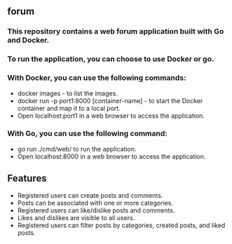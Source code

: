 ## forum

### This repository contains a web forum application built with Go and Docker.

### To run the application, you can choose to use Docker or go.

### With Docker, you can use the following commands:

- docker images -  to list the images.
-  docker run -p port1:8000 [container-name] -  to start the Docker container and map it to a local port.
-  Open localhost:port1 in a web browser to access the application.

### With Go, you can use the following command:

 - go run ./cmd/web/ to run the application.
 - Open localhost:8000 in a web browser to access the application.

## Features

- Registered users can create posts and comments.
- Posts can be associated with one or more categories.
- Registered users can like/dislike posts and comments.
- Likes and dislikes are visible to all users.
- Registered users can filter posts by categories, created posts, and liked posts.